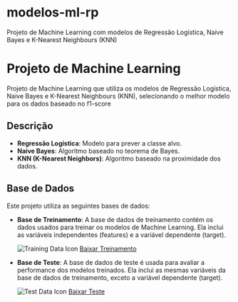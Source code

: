 # modelos-ml-rp
Projeto de Machine Learning com modelos de Regressão Logística, Naive Bayes e K-Nearest Neighbours (KNN)

# Projeto de Machine Learning

Projeto de Machine Learning que utiliza os modelos de Regressão Logística, Naive Bayes e K-Nearest Neighbours (KNN), selecionando o melhor modelo para os dados baseado no f1-score

## Descrição

- **Regressão Logística**: Modelo para prever a classe alvo.
- **Naive Bayes**: Algoritmo baseado no teorema de Bayes.
- **KNN (K-Nearest Neighbors)**: Algoritmo baseado na proximidade dos dados.

## Base de Dados

Este projeto utiliza as seguintes bases de dados:

- **Base de Treinamento**: A base de dados de treinamento contém os dados usados para treinar os modelos de Machine Learning. Ela inclui as variáveis independentes (features) e a variável dependente (target).

  ![Training Data Icon](https://img.icons8.com/ios-filled/50/000000/database.png) [Baixar Treinamento](https://drive.google.com/file/d/1Xptnxd2J0cG7Q7jFFIHFZfZFNZ2Ori_i/view)

- **Base de Teste**: A base de dados de teste é usada para avaliar a performance dos modelos treinados. Ela inclui as mesmas variáveis da base de dados de treinamento, exceto a variável dependente (target).

  ![Test Data Icon](https://img.icons8.com/ios-filled/50/000000/database.png) [Baixar Teste](https://drive.google.com/file/d/1jL-hswbWhsRM46WtF6DUCFF2hdaxAyKV/view)
